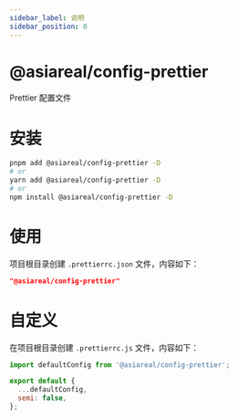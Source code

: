 ```yaml
---
sidebar_label: 说明
sidebar_position: 0
---
```



# @asiareal/config-prettier

Prettier 配置文件

# 安装

```bash
pnpm add @asiareal/config-prettier -D
# or
yarn add @asiareal/config-prettier -D
# or
npm install @asiareal/config-prettier -D
```

# 使用

项目根目录创建 `.prettierrc.json` 文件，内容如下：

```json
"@asiareal/config-prettier"
```

# 自定义

在项目根目录创建 `.prettierrc.js` 文件，内容如下：

```js
import defaultConfig from '@asiareal/config-prettier';

export default {
  ...defaultConfig,
  semi: false,
};
```
